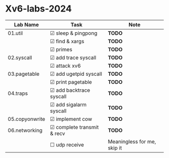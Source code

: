 # Xv6-labs-2024

<!-- ☑ ☐  -->

| Lab Name        | Task                      | Note                    |
|-----------------|---------------------------|-------------------------|
| 01.util         | ☑ sleep & pingpong        | **TODO**               |
|                 | ☑ find & xargs            | **TODO**               |
|                 | ☑ primes                  | **TODO**               |
| 02.syscall      | ☑ add trace syscall       | **TODO**               |
|                 | ☑ attack xv6              | **TODO**               |
| 03.pagetable    | ☑ add ugetpid syscall     | **TODO**               |
|                 | ☑ print pagetable         | **TODO**               |
| 04.traps        | ☑ add backtrace syscall   | **TODO**               |
|                 | ☑ add sigalarm syscall    | **TODO**               |
| 05.copyonwrite  | ☑ implement cow           | **TODO**               |
| 06.networking   | ☑ complete transmit & recv| **TODO**              |
|                 | ☐ udp receive             | Meaningless for me, skip it |
